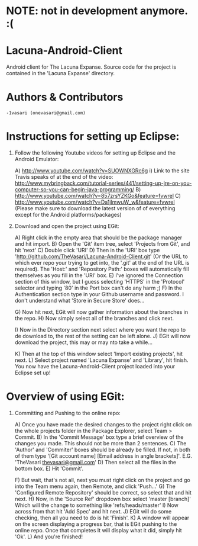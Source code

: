 NOTE: not in development anymore. :(
====================================

Lacuna-Android-Client
=====================

Android client for The Lacuna Expanse. Source code for the project is contained in the 'Lacuna Expanse' directory.

Authors & Contributors
======================

	-1vasari (onevasari@gmail.com)

Instructions for setting up Eclipse:
====================================

1) Follow the following Youtube videos for setting up Eclipse and the Android Emulator:

	A) http://www.youtube.com/watch?v=SUOWNXGRc6g
		i) Link to the site Travis speaks of at the end of the video: http://www.mybringback.com/tutorial-series/441/setting-up-jre-on-you-computer-so-you-can-begin-java-programming/
	B) http://www.youtube.com/watch?v=857zrsYZKGo&feature=fvwrel
	C) http://www.youtube.com/watch?v=Da1jlmwuW_w&feature=fvwrel
	(Please make sure to download the latest version of of everything except for the Android platforms/packages)

2) Download and open the project using EGit:

	A) Right click in the empty area that should be the package manager and hit import.
	B) Open the 'Git' item tree, select 'Projects from Git', and hit 'next'
	C) Double click 'URI'
	D) Then in the 'URI' box type 'http://github.com/TheVasari/Lacuna-Android-Client.git' (Or the URL to which ever repo your trying to get into, the '.git' at the end of the URL is required). The 'Host:' and 'Repository Path:' boxes will automatically fill themselves as you fill in the 'URI' box.
	E) I've ignored the Connection section of this window, but I guess selecting 'HTTPS' in the 'Protocol' selector and typing '80' in the Port box can't do any harm ;)
	F) In the Authentication section type in your Github username and password. I don't understand what 'Store in Secure Store' does...

	G) Now hit next, EGit will now gather information about the branches in the repo.
	H) Now simply select all of the branches and click next.

	I) Now in the Directory section next select where you want the repo to de download to, the rest of the setting can be left alone.
	J) EGit will now download the project, this may or may nto take a while...

	K) Then at the top of this window select 'Import existing projects', hit next.
	L) Select project named 'Lacuna Expanse' and 'Library', hit finish. You now have the Lacuna-Android-Client project loaded into your Eclipse set up!

Overview of using EGit:
=======================

1) Committing and Pushing to the online repo:

	A) Once you have made the desired changes to the project right click on the whole projects folder in the Package Explorer, select Team > Commit.
	B) In the 'Commit Message' box type a brief overview of the changes you made. This should not be more than 2 sentences.
	C) The 'Author' and 'Commiter' boxes should be already be filled. If not, in both of them type '[Git account name] [Email address in angle brackets]'. E.G. 'TheVasari <thevasari@gmail.com>'
	D) Then select all the files in the bottom box.
	E) Hit 'Commit'.

	F) But wait, that's not all, next you must right click on the project and go into the Team menu again, then Remote, and click 'Push...'
	G) The 'Configured Remote Repository' should be correct, so select that and hit next.
	H) Now, in the 'Source Ref' dropdown box select 'master [branch]' Which will the change to something like 'refs/heads/master'
	I) Now across from that hit 'Add Spec' and hit next.
	J) EGit will do some checking, then all you need to do is hit 'Finish'.
	K) A window will appear on the screen displaying a progress bar, that is EGit pushing to the online repo. Once that completes It will display what it did, simply hit 'Ok'.
	L) And you're finished!
